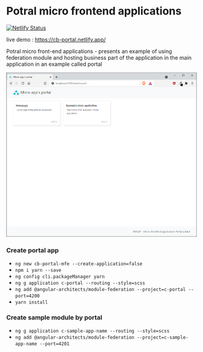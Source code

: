 # Potral micro frontend applications

[![Netlify Status](https://api.netlify.com/api/v1/badges/a090ec02-0dcd-460b-b96d-6b5d92979de8/deploy-status)](https://app.netlify.com/sites/cb-portal/deploys)


live demo : https://cb-portal.netlify.app/


Potral micro front-end applications - presents an example of 
using federation module and hosting business part of the 
application in the main application in an example called portal

![alt text](https://raw.githubusercontent.com/CrisBogucki/cb-portal-mfe/master/assets/demo2.png)

### Create portal app
- `ng new cb-portal-mfe --create-application=false`
- `npm i yarn --save`
- `ng config cli.packageManager yarn`
- `ng g application c-portal --routing --style=scss`
- `ng add @angular-architects/module-federation --project=c-portal --port=4200`
- `yarn install`

### Create sample module by portal
- `ng g application c-sample-app-name --routing --style=scss`
- `ng add @angular-architects/module-federation --project=c-sample-app-name --port=4201`
